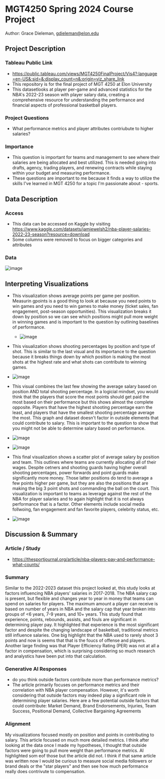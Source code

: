 # MGT4250 Spring 2024 Course Project
Author: Grace Dieleman, gdieleman@elon.edu

## Project Description
 ### Tableau Public Link
  - <https://public.tableau.com/views/MGT4250FinalProject/Vis4?:language=en-US&:sid=&:display_count=n&:origin=viz_share_link>
  - This repository is for the final project of MGT 4250 at Elon University
  - This datasetlooks at player per-game and advanced statistics for the NBA's 2022-23 season with player salary data, creating a comprehensive resource for understanding the performance and financial aspects of professional basketball players. 
### Project Questions
 - What performance metrics and player attributes contriubute to higher salaries?
 ### Importance
- This question is important for teams and management to see where their salaries are being allocated and best utilized. This is needed going into drafts, agency, trading players, and renewing contracts while staying within your budget and measuring performance.
- These questions are important to me because it finds a way to utilize the skills I've learned in MGT 4250 for a topic I'm passionate about - sports.
## Data Description
### Access
- This data can be accessed on Kaggle by visiting <https://www.kaggle.com/datasets/jamiewelsh2/nba-player-salaries-2022-23-season?resource=download>
- Some columns were removed to focus on bigger categories and attributes
### Data
![image](https://github.com/baseballresearch34/mgt4250spring2024/assets/148730367/94b59894-7856-4b00-b3ca-ea802da6a0dc)

## Interpreting Visualizations
- This visualization shows average points per game per position. Measurin gpoints is a good thing to look at because you need points to win games and you need to win games to make money (ticket sales, fan engagement, post-season opportunities). This visualization breaks it down by position so we can see which positions might pull more weight in winning games and is important to the question by outlining baselines of performance.
   - ![image](https://github.com/baseballresearch34/mgt4250spring2024/assets/148730367/8a96ccc4-fb07-4941-904d-57ac316191b7)

 - This visualization shows shooting percentages by position and type of shot. This is similar to the last visual and its importance to the question because it breaks things down by which position is making the most shots at the highest rate and what shots can contribute to winning games.
  - ![image](https://github.com/baseballresearch34/mgt4250spring2024/assets/148730367/07bf1434-f439-4d07-b7df-64c4f7d39a07)

 - This visual combines the last few showing the average salary based on position AND total shooting percentage. In a logicial mindset, you would think that the players that score the most points should get paid the most based on their performance but this shows almost the complete opposite. Players that have the highest shooting percentage earn the least, and players that have the smallest shooting percentage average the most. This graph and dataset doesn't factor in outside elements that could contribute to salary. This is important to the question to show that you might not be able to determine salary based on performance.
  - ![image](https://github.com/baseballresearch34/mgt4250spring2024/assets/148730367/f310d8d8-89c0-4536-b285-7d8e4b7d40b6)
  - ![image](https://github.com/baseballresearch34/mgt4250spring2024/assets/148730367/ada66255-e91f-434b-acc7-e71d68c77612)

 - This final visualization shows a scatter plot of average salary by position and team. This outlines where teams are currently allocating all of their wages. Despite cetners and shooting guards having higher overall shooting percentages, power forwards and point guards make significantly more money. Those latter positions do tend to average a few points higher per game, but they are also the positions that are making the big 3 point shots and commanding the ball on the court. This visualization is important to teams as leverage against the rest of the NBA for player salaries and to again highlight that it is not always performance that is a factor. Other elements include social media follwoing, fan engagement and fan favorite players, celebrity status, etc.
  - ![image](https://github.com/baseballresearch34/mgt4250spring2024/assets/148730367/7e5cf4b6-9c7e-445d-bef5-1d3489149a73)

## Discussion & Summary
### Article / Study
- <https://thesportjournal.org/article/nba-players-pay-and-performance-what-counts/>
### Summary
Similar to the 2022-2023 dataset this project looked at, this study looks at factors influencing NBA players' salaries in 2017-2018. The NBA salary cap is present, but flexible and changes year to year in money that teams can spend on salaries for players. The maximum amount a player can receive is based on number of years in NBA and the salary cap that year broken into groups of <6 years, 7-9 years, and 10+ years. This study found that experience, points, rebounds, assists, and fouls are significant in determining player pay. It highlighted that experience is the most significant factor and despite the changing landscape of basketball, traditional metrics still influence salaries. One big highlight that the NBA used to rarely shoot 3 points and now is seems that that is the foucs of offense and players. Another large finding was that Player Efficiency Rating (PER) was not at all a factor in compensation, which is surprising considering so much research and analystics have been put into that calculation. 
### Generative AI Responses
- do you think outside factors contribute more than performance metrics?
 - The article primarily focuses on performance metrics and their correlation with NBA player compensation. However, it's worth considering that outside factors may indeed play a significant role in determining player salaries. Here are a few potential outside factors that could contribute: Market Demand, Brand Endorsements, Injuries, Team Success, Positional Demand, Collective Bargaining Agreements
### Alignment
My visualizations focused mostly on position and points in contributing to salary. This article focused on much more detailed metrics. I think after looking at the data once I made my hypotheses, I thought that outside factors were going to pull more weight than performance metrics. AI highlighted som eof those but the article did not. I think if that same article was written now I would be curious to measure social media followers or brand deals or the "star players" and then see how much performance really does contrivute to compensation.
 

